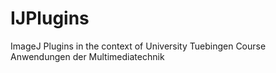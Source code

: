 # IJPlugins

ImageJ Plugins in the context of University Tuebingen Course Anwendungen der Multimediatechnik 


